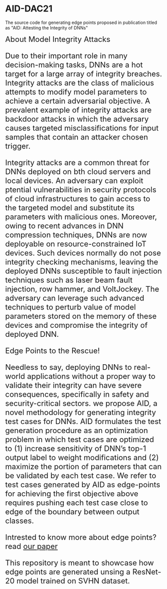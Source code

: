 # AID-DAC21
The source code for generating edge points proposed in publication titled as "AID: Attesting the Integrity of DNNs"
  
<font size="5"> About Model Integrity Attacks <font/>

Due to their important role in many decision-making tasks, DNNs are a hot target for a large array of integrity breaches. Integrity attacks are the class of malicious attempts to modify model parameters to achieve a certain adversarial objective. A prevalent example of integrity attacks are backdoor attacks in which the adversary causes targeted misclassifications for input samples that contain an attacker chosen trigger.

Integrity attacks are a common threat for DNNs deployed on bth cloud servers and local devices. An adversary can exploit ptential vulnerabilities in security protocols of cloud infrastructures to gain access to the targeted model and substitute its parameters with malicious ones. Moreover, owing to recent advances in DNN compression techniques, DNNs are now deployable on resource-constrained IoT devices. Such devices normally do not pose integrity checking mechanisms, leaving the deployed DNNs susceptible to fault injection techniques such as laser beam fault injection, row hammer, and VoltJockey. The adversary can leverage such advanced techniques to perturb value of model parameters stored on the memory of these devices and compromise the integrity of deployed DNN.
    
<font size="5"> Edge Points to the Rescue! <font/>

Needless to say, deploying DNNs to real-world applications without a proper way to validate their integrity can have severe consequences, specifically in safety and security-critical sectors.
we propose AID, a novel methodology for generating integrity test cases for DNNs. AID formulates the test generation procedure as an optimization problem in which test cases are optimized to (1) increase sensitivity of
DNN’s top-1 output label to weight modifications and (2) maximize the portion of parameters that can be validated by each test case. We refer to test cases generated by AID as edge-points for achieving the first objective above requires pushing each test case close to edge of the boundary between output classes.
    
Intrested to know more about edge points? read [our paper](https://ieeexplore.ieee.org/document/9586290)
        
This repository is meant to showcase how edge points are generated unsing a ResNet-20 model trained on SVHN dataset. 

